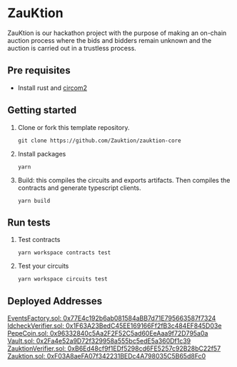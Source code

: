 # ZauKtion
ZauKtion is our hackathon project with the purpose of making an on-chain auction process where the bids and bidders remain unknown and the auction is carried out in a trustless process.

## Pre requisites

* Install rust and [circom2](https://docs.circom.io/getting-started/installation/)

## Getting started

1. Clone or fork this template repository.
    ```shell
    git clone https://github.com/Zauktion/zauktion-core
    ```
2. Install packages
    ```shell
    yarn
    ```
3. Build: this compiles the circuits and exports artifacts. Then compiles the contracts and generate typescript clients.
    ```shell
    yarn build
    ```

## Run tests
1. Test contracts
    ```shell
    yarn workspace contracts test
    ```

2. Test your circuits
    ```shell
    yarn workspace circuits test
    ```

## Deployed Addresses
[EventsFactory.sol: 0x77E4c192b6ab081584aBB7d71E795663587f7324](https://blockscout.com/gnosis/chiado/address/0x77E4c192b6ab081584aBB7d71E795663587f7324#code)
[IdcheckVerifier.sol: 0x1F63A23BedC45EE169166Ff2fB3c484EF845D03e](https://blockscout.com/gnosis/chiado/address/0x1F63A23BedC45EE169166Ff2fB3c484EF845D03e#code)
[PepeCoin.sol: 0x96332840c5Aa2F2F52C5ad60EeAaa9f72D795a0a](https://blockscout.com/gnosis/chiado/address/0x96332840c5Aa2F2F52C5ad60EeAaa9f72D795a0a#code)
[Vault.sol: 0x2Fa4e52a9D72f329958a555bc5edE5a360Df1c39](https://blockscout.com/gnosis/chiado/address/0x2Fa4e52a9D72f329958a555bc5edE5a360Df1c39#code)
[ZauktionVerifier.sol: 0xB6Ed48cf9f1EDf5298cd6FE5257c92B28bC22f57](https://blockscout.com/gnosis/chiado/address/0xB6Ed48cf9f1EDf5298cd6FE5257c92B28bC22f57#code)
[Zauktion.sol: 0xF03A8aeFA07f342231BEDc4A798035C5B65d8Fc0](https://blockscout.com/gnosis/chiado/address/0xF03A8aeFA07f342231BEDc4A798035C5B65d8Fc0#code)
